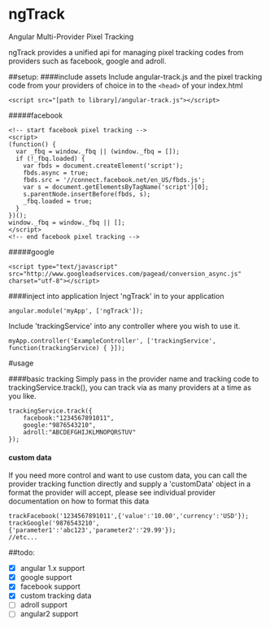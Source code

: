 # ngTrack
Angular Multi-Provider Pixel Tracking

ngTrack provides a unified api for managing pixel tracking codes from providers such as facebook, google and adroll.

##setup:
####include assets
Include angular-track.js and the pixel tracking code from your providers of choice in to the `<head>` of your index.html

```
<script src="[path to library]/angular-track.js"></script>
```

#####facebook
```
<!-- start facebook pixel tracking -->
<script>
(function() {
  var _fbq = window._fbq || (window._fbq = []);
  if (!_fbq.loaded) {
    var fbds = document.createElement('script');
    fbds.async = true;
    fbds.src = '//connect.facebook.net/en_US/fbds.js';
    var s = document.getElementsByTagName('script')[0];
    s.parentNode.insertBefore(fbds, s);
    _fbq.loaded = true;
  }
})();
window._fbq = window._fbq || [];
</script>
<!-- end facebook pixel tracking -->
 ```

#####google
```
<script type="text/javascript" src="http://www.googleadservices.com/pagead/conversion_async.js" charset="utf-8"></script>
```

####inject into application
Inject 'ngTrack' in to your application
```
angular.module('myApp', ['ngTrack']);
```  

Include 'trackingService' into any controller where you wish to use it.
```
myApp.controller('ExampleController', ['trackingService', function(trackingService) { }]);
```


#usage

####basic tracking
Simply pass in the provider name and tracking code to trackingService.track(), you can track via as many providers at a time as you like.
```
trackingService.track({
    facebook:"1234567891011",
    google:"9876543210",
    adroll:"ABCDEFGHIJKLMNOPQRSTUV"
});
```


#### custom data
If you need more control and want to use custom data, you can call the provider tracking function directly and supply
a 'customData' object in a format the provider will accept, please see individual provider documentation on how to format this data
```
trackFacebook('1234567891011',{'value':'10.00','currency':'USD'});
trackGoogle('9876543210',{'parameter1':'abc123','parameter2':'29.99'});
//etc...
```

##todo:
- [x] angular 1.x support
- [x] google support
- [x] facebook support
- [x] custom tracking data
- [ ] adroll support
- [ ] angular2 support
